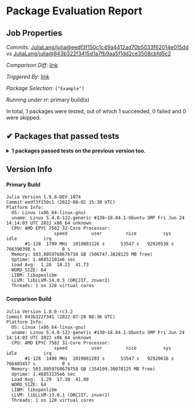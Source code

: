 # Package Evaluation Report

## Job Properties

*Commits:* [JuliaLang/julia@eedf3f150c1c49a4412ad70b5033f62014e015dd](https://github.com/JuliaLang/julia/commit/eedf3f150c1c49a4412ad70b5033f62014e015dd) vs [JuliaLang/julia@843b322f3415d1a7fb9aa5f1dd2ce3508cbfd5c2](https://github.com/JuliaLang/julia/commit/843b322f3415d1a7fb9aa5f1dd2ce3508cbfd5c2)

*Comparison Diff:* [link](https://github.com/JuliaLang/julia/compare/843b322f3415d1a7fb9aa5f1dd2ce3508cbfd5c2..eedf3f150c1c49a4412ad70b5033f62014e015dd)

*Triggered By:* [link](https://github.com/JuliaLang/julia/commit/eedf3f150c1c49a4412ad70b5033f62014e015dd#commitcomment-80075655)

*Package Selection:* `["Example"]`

*Running under rr*: primary build(s)

In total, 1 packages were tested, out of which 1 succeeded, 0 failed and 0 were skipped.


## ✔ Packages that passed tests

<details><summary><strong>1 packages passed tests on the previous version too.</strong></summary>
<p>

- [Example v0.5.3](https://s3.amazonaws.com/julialang-reports/nanosoldier/pkgeval/by_hash/eedf3f1_vs_843b322/Example.primary.log)

</p>
</details>


## Version Info

#### Primary Build

```
Julia Version 1.9.0-DEV.1074
Commit eedf3f150c1 (2022-08-02 15:30 UTC)
Platform Info:
  OS: Linux (x86_64-linux-gnu)
  uname: Linux 5.4.0-122-generic #138~18.04.1-Ubuntu SMP Fri Jun 24 14:14:03 UTC 2022 x86_64 unknown
  CPU: AMD EPYC 7502 32-Core Processor: 
                  speed         user         nice          sys         idle          irq
       #1-128  1799 MHz  1019081126 s      53547 s   92920538 s  766390398 s          0 s
  Memory: 503.8059768676758 GB (506747.3828125 MB free)
  Uptime: 1.46852101e6 sec
  Load Avg:  1.28  18.21  41.73
  WORD_SIZE: 64
  LIBM: libopenlibm
  LLVM: libLLVM-14.0.5 (ORCJIT, znver2)
  Threads: 1 on 128 virtual cores

```

#### Comparison Build

```
Julia Version 1.8.0-rc3.2
Commit 843b322f341 (2022-07-28 08:36 UTC)
Platform Info:
  OS: Linux (x86_64-linux-gnu)
  uname: Linux 5.4.0-122-generic #138~18.04.1-Ubuntu SMP Fri Jun 24 14:14:03 UTC 2022 x86_64 unknown
  CPU: AMD EPYC 7502 32-Core Processor: 
                  speed         user         nice          sys         idle          irq
       #1-128  1498 MHz  1019081203 s      53547 s   92920618 s  766403457 s          0 s
  Memory: 503.8059768676758 GB (354199.30078125 MB free)
  Uptime: 1.46853135e6 sec
  Load Avg:  1.29  17.38  41.08
  WORD_SIZE: 64
  LIBM: libopenlibm
  LLVM: libLLVM-13.0.1 (ORCJIT, znver2)
  Threads: 1 on 128 virtual cores

```
<!-- Generated on 2022-08-02T15:28:36.992 -->
